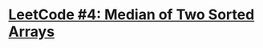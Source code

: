 # [LeetCode #4: Median of Two Sorted Arrays](https://leetcode.com/problems/median-of-two-sorted-arrays/)
